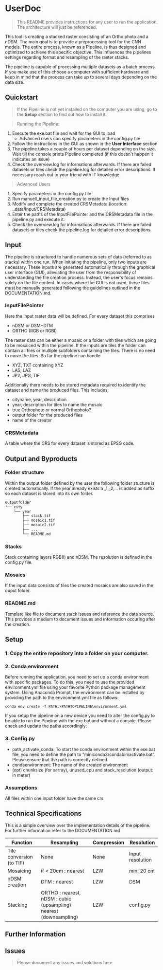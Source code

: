 # UserDoc
>This README provides instructions for any user to run the application. The architecture will just be referenced.

This tool is creating a stacked raster consisting of an Ortho photo and a nDSM. The main goal is to provide a preprocessing tool for the CNN models. The entire process, known as a Pipeline, is thus designed and optimized to achieve this specific objective. This influences the pipelines settings regarding format and resampling of the raster stacks.

The pipeline is capable of processing multiple datasets as a batch process. If you make use of this choose a computer with sufficient hardware and keep in mind that the process can take up to several days depending on the data size.

## Quickstart
>If the Pipeline is not yet installed on the computer you are using, go to the **Setup** section to find out how to install it.

>Running the Pipeline:
1. Execute the exe.bat file and wait for the GUI to load
    - Advanced users can specify parameters in the config.py file
2. Follow the instructions in the GUI as shown in the **User Interface** section
3. The pipeline takes a couple of hours per dataset depending on the size. Wait till the console prints Pipeline completed (if this doesn't happen it indicates an issue)
4. Check the overview.log for informations afterwards. If there are failed datasets or tiles check the pipeline.log for detailed error descriptions. If necessary reach out to your friend with IT knowledge. 

>Advanced Users

1. Specify parameters in the config.py file 
2. Run manuell_input_file_creation.py to create the Input files
3. Modify and complete the created CRSMetadata (location: ..data/Input/CRSMetadata)
4. Enter the paths of the InputFilePointer and the CRSMetadata file in the pipeline.py and execute it.
5. Check the overview.log for informations afterwards. If there are failed datasets or tiles check the pipeline.log for detailed error descriptions.



## Input
The pipeline is structured to handle numerous sets of data (referred to as stacks) within one run. When initiating the pipeline, only two inputs are necessary. These inputs are generated automatically through the graphical user interface (GUI), alleviating the user from the responsibility of understanding the file creation process. Instead, the user's focus remains solely on the file content. In cases where the GUI is not used, these files must be manually generated following the guidelines outlined in the DOCUMENTATION.md.

### InputFilePointer
Here the input raster data will be defined. For every dataset this comprises
- nDSM or DSM+DTM
- ORTHO (RGB or RGBI)

The raster data can be either a mosaic or a folder with tiles which are going to be mosaiced within the pipeline. If the inputs are tiles the folder can contain all files or multiple subfolders containing the tiles. There is no need to move the files. So far the pipeline can handle
- XYZ, TXT containing XYZ
- LAS, LAZ
- JP2, JPG, TIF

Additionally there needs to be stored metadata required to identify the dataset and name the produced files. This includes:
- cityname, year, description
- year, description for tiles to name the mosaic
- true Orthophoto or normal Orthophoto?
- output folder for the produced files
- name of the creator



### CRSMetadata

A table where the CRS for every dataset is stored as EPSG code.


## Output and Byproducts

### Folder structure
Within the output folder defined by the user the following folder stucture is created automatically. If the year already exists a _1,_2,... is added as suffix so each dataset is stored into its own folder.
``` bash
outputfolder
└── city
    └── year
        ├── stack.tif
        ├── mosaic1.tif
        ├── mosaic2.tif
        ├── ...
        └── README.md
```

### Stacks
Stack containing layers RGB(I) and nDSM. The resolution is defined in the config.py file.

### Mosaics
If the input data consists of tiles the created mosaics are also saved in the ouput folder.

### README.md
Template like file to document stack issues and reference the data source. This  provides a medium to document issues and information occuring after the creation.


## Setup

### 1. Copy the entire repository into a folder on your computer. 
### 2. Conda environment

Before running the application, you need to set up a conda environment with specific packages. 
To do this, you need to use the provided environment.yml file using your favorite Python package management system.
Using Anaconda Prompt, the environment can be installed by providing the path to the environment.yml file as follows: 
```
conda env create -f PATH:\PATHTOPIPELINE\environment.yml
```


If you setup the pipeline on a new device you need to alter the config.py to be able to run the Pipeline with the exe.bat and without a console. Please check and update the paths accordingly:
### 3. Config.py
- path_activate_conda: To start the conda environment within the exe.bat file, you need to define the path to "miniconda3\condabin\activate.bat". Please ensure that the path is correctly defined.
- condaenvironment: The name of the created environment
- (opt) chunksize (for xarray), unused_cpu and stack_resolution (output: in meter)

### Assumptions
All files within one input folder have the same crs

## Technical Specifications

This is a simple overview over the implementation details of the pipeline. For further information refer to the DOCUMENTATION.md

Function                | Resampling                                                            | Compression    | Resolution
------------------------|-----------------------------------------------------------------------|----------------|---------
Tile conversion (to TIF)| None                                                                  | None           | Input resolution
Mosaicing               | if < 20cm : nearest                                                   | LZW            | min. 20 cm
nDSM creation           | DTM : nearest                                                         | LZW            | DSM
Stacking                | ORTHO : nearest,<br> nDSM : cubic (upsampling) nearest (downsampling) | LZW            | config.py





## Further Information

## Issues
>Please document any issues and solutions here


